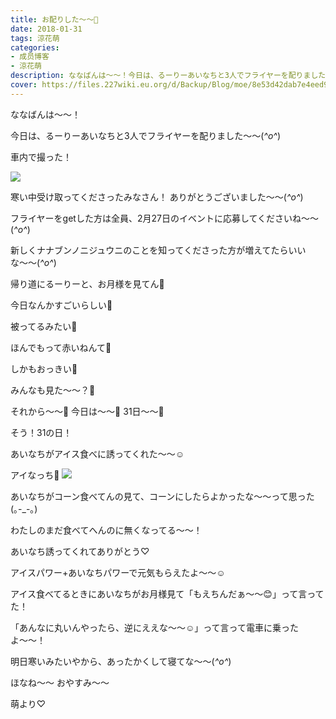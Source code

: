 ```yaml
---
title: お配りした〜〜🍦
date: 2018-01-31
tags: 涼花萌
categories: 
- 成员博客
- 涼花萌
description: ななばんは〜〜！今日は、るーりーあいなちと3人でフライヤーを配りました〜〜(*^o^*)車内で撮った！寒い中受け取ってくださったみなさん！ありがとうございました〜〜(*^o^*...
cover: https://files.227wiki.eu.org/d/Backup/Blog/moe/8e53d42dab7e4eed96ded2366cfa5.jpg 
---
```






ななばんは〜〜！






今日は、るーりーあいなちと3人でフライヤーを配りました〜〜(*^o^*)






車内で撮った！

![](https://files.227wiki.eu.org/d/Backup/Blog/moe/8e53d42dab7e4eed96ded2366cfa5.jpg)






寒い中受け取ってくださったみなさん！
ありがとうございました〜〜(*^o^*)







フライヤーをgetした方は全員、2月27日のイベントに応募してくださいね〜〜(*^o^*)










新しくナナブンノニジュウニのことを知ってくださった方が増えてたらいいな〜〜(*^o^*)









帰り道にるーりーと、お月様を見てん🌝




今日なんかすごいらしい🌝




被ってるみたい🌝



ほんでもって赤いねんて🌝



しかもおっきい🌝





みんなも見た〜〜？🌝









それから〜〜🍦
今日は〜〜🍨
31日〜〜🍦






そう！31の日！




あいなちがアイス食べに誘ってくれた〜〜☺️






アイなっち🍨
![](https://files.227wiki.eu.org/d/Backup/Blog/moe/8e53d42dab7e4eed96ded2366cfa5-01.jpg)






あいなちがコーン食べてんの見て、コーンにしたらよかったな〜〜って思った(｡-_-｡)



わたしのまだ食べてへんのに無くなってる〜〜！







あいなち誘ってくれてありがとう♡




アイスパワー+あいなちパワーで元気もらえたよ〜〜☺️





アイス食べてるときにあいなちがお月様見て「もえちんだぁ〜〜😊」って言ってた！




「あんなに丸いんやったら、逆にええな〜〜☺️」って言って電車に乗ったよ〜〜！









明日寒いみたいやから、あったかくして寝てな〜〜(*^o^*)






ほなね〜〜
おやすみ〜〜





萌より♡


